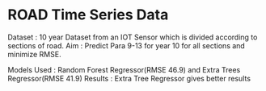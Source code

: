 # ROAD Time Series Data

Dataset  :  10 year Dataset from an IOT Sensor which is divided according to sections of road.
Aim  :  Predict Para 9-13 for year 10 for all sections and minimize RMSE.

Models Used  :  Random Forest Regressor(RMSE 46.9) and Extra Trees Regressor(RMSE 41.9)
Results  :  Extra Tree Regressor gives better results
